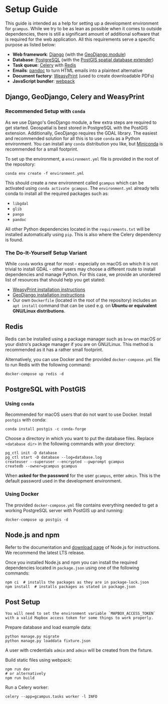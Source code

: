 # Setup Guide

This guide is intended as a help for setting up a development
environment for `gcampus`. While we try to be as lean as possible when
it comes to outside dependencies, there is still a significant amount
of additional software that is required for the web application. All
this requirements serve a specific purpose as listed below:

 - **Web framework**: [Django](https://www.djangoproject.com) (with the [GeoDjango module](https://docs.djangoproject.com/en/4.0/ref/contrib/gis/))
 - **Database**: [PostgreSQL](https://www.postgresql.org) (with the [PostGIS spatial database extender](https://postgis.net))
 - **Task queue**: [Celery](https://docs.celeryproject.org/en/stable/index.html) with [Redis](https://redis.io)
 - **Emails**: [pandoc](https://pandoc.org) to turn HTML emails into a plaintext alternative
 - **Document factory**: [WeasyPrint](https://weasyprint.org) (used to create downloadable PDFs)
 - **JavaScript bundler**: [webpack](https://webpack.js.org)

## Django, GeoDjango, Celery and WeasyPrint

### Recommended Setup with `conda`

As we use Django's GeoDjango module, a few extra steps are
required to get started.
Geospatial is best stored in PostgreSQL with the PostGIS extension.
Additionally, GeoDjango requires the GDAL library. The easiest
and recommended solution for all this is to use `conda` as a Python
environment. You can install any `conda` distribution you like, but
[Miniconda](https://docs.conda.io/en/latest/miniconda.html) is
recommended for a small footprint.

To set up the environment, a `environment.yml` file is provided in the
root of the repository:

```shell
conda env create -f environment.yml
```

This should create a new environment called `gcampus` which can be
activated using `conda activate gcampus`. The `environment.yml` already
tells conda to install all the required packages such as:
 - `libgdal`
 - `glib`
 - `pango`
 - `pandoc`

All other Python dependencies located in the `requirements.txt` will be
installed automatically using `pip`. This is also where the Celery
dependency is found.

### The Do-It-Yourself Setup Variant

While `conda` works great for most - especially on macOS on which it is
not trivial to install GDAL - other users may choose a different route
to install dependencies and manage Python. For this case, we provide
an unordered list of resources that should help you get stated:

 - [WeasyPrint installation instructions](https://doc.courtbouillon.org/weasyprint/stable/first_steps.html#installation)
 - [GeoDjango installation instructions](https://docs.djangoproject.com/en/4.0/ref/contrib/gis/install)
 - Our own `Dockerfile` (located in the root of the repository) includes
   an `apt install` command that can be used e.g. on **Ubuntu or equivalent
   GNU/Linux distributions**.

## Redis

Redis can be installed using a package manager such as `brew` on
macOS or your distro's package manager if you are on GNU/Linux.
This method is recommended as it has a rather small footprint.

Alternatively, you can use Docker and the provided `docker-compose.yml`
file to run Redis with the following command:

```shell
docker-compose up redis -d
```

## PostgreSQL with PostGIS

### Using `conda`

Recommended for macOS users that do not want to use Docker. Install
`postgis` with conda:

```shell
conda install postgis -c conda-forge
```

Choose a directory in which you want to put the database files. Replace
`<database dir>` in the following commands with your directory:

```shell
pg_ctl init -D database
pg_ctl start -D database --log=database.log
createuser --superuser --encrypted --pwprompt gcampus
createdb --owner=gcampus gcampus
```

When **asked for the password** for the user `gcampus`, enter `admin`.
This is the default password used in the development environment.

### Using Docker

The provided `docker-compose.yml` file contains everything needed to get
a working PostgreSQL server with PostGIS up and running:

```shell
docker-compose up postgis -d
```

## Node.js and npm

Refer to the documentation and [download page](https://nodejs.org/en/download/)
of Node.js for instructions. We recommend the latest LTS release.

Once you installed Node.js and npm you can install the required
dependencies located in `package.json` using one of the following commands:

```shell
npm ci  # installs the packages as they are in package-lock.json
npm install  # installs packages as stated in package.json
```

## Post Setup

```{note}
You will need to set the environment variable `MAPBOX_ACCESS_TOKEN`
with a valid Mapbox access token for some things to work properly.
```

Prepare database and load example data:

```shell
python manage.py migrate
python manage.py loaddata fixture.json
```

A user with credentials `admin` and `admin` will be created from the
fixture.

Build static files using webpack:

```shell
npm run dev
# or alternatively
npm run build
```

Run a Celery worker:

```shell
celery --app=gcampus.tasks worker -l INFO
```
